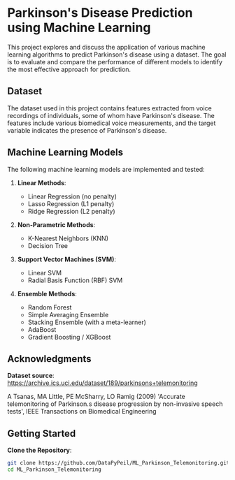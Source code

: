 # Parkinson's Disease Prediction using Machine Learning

This project explores and discuss the application of various machine learning algorithms to predict Parkinson's disease using a dataset. The goal is to evaluate and compare the performance of different models to identify the most effective approach for prediction.

## Dataset

The dataset used in this project contains features extracted from voice recordings of individuals, some of whom have Parkinson's disease. The features include various biomedical voice measurements, and the target variable indicates the presence of Parkinson's disease.

## Machine Learning Models

The following machine learning models are implemented and tested:

1. **Linear Methods**:
   - Linear Regression (no penalty)
   - Lasso Regression (L1 penalty)
   - Ridge Regression (L2 penalty)

2. **Non-Parametric Methods**:
   - K-Nearest Neighbors (KNN)
   - Decision Tree

3. **Support Vector Machines (SVM)**:
   - Linear SVM
   - Radial Basis Function (RBF) SVM

4. **Ensemble Methods**:
   - Random Forest
   - Simple Averaging Ensemble
   - Stacking Ensemble (with a meta-learner)
   - AdaBoost
   - Gradient Boosting / XGBoost

## Acknowledgments

**Dataset source**: https://archive.ics.uci.edu/dataset/189/parkinsons+telemonitoring

A Tsanas, MA Little, PE McSharry, LO Ramig (2009)
'Accurate telemonitoring of Parkinson.s disease progression by non-invasive 
speech tests',
IEEE Transactions on Biomedical Engineering

## Getting Started

**Clone the Repository**:
   ```bash
   git clone https://github.com/DataPyPeil/ML_Parkinson_Telemonitoring.git
   cd ML_Parkinson_Telemonitoring
